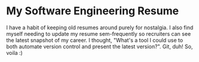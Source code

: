# My Software Engineering Resume
I have a habit of keeping old resumes around purely for nostalgia. I also find myself needing to update my resume sem-frequently so recruiters can see the latest snapshot of my career. I thought, "What's a tool I could use to both automate version control and present the latest version?". Git, duh! So, voila :) 
